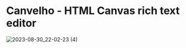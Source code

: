 # Canvelho - HTML Canvas rich text editor

![2023-08-30_22-02-23 (4)](https://github.com/gtktsc/canvelho/assets/17948218/f5eec7ec-a4eb-401f-a924-a57f6f35ca31)
